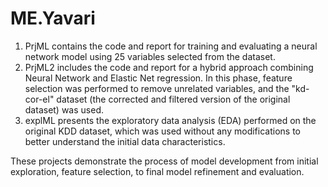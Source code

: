 # ME.Yavari
1. PrjML contains the code and report for training and evaluating a neural network model using 25 variables selected from the dataset.
2. PrjML2 includes the code and report for a hybrid approach combining Neural Network and Elastic Net regression. In this phase, feature selection was performed to remove unrelated variables, and the "kd-cor-el" dataset (the corrected and filtered version of the original dataset) was used.
3. explML presents the exploratory data analysis (EDA) performed on the original KDD dataset, which was used without any modifications to better understand the initial data characteristics.

These projects demonstrate the process of model development from initial exploration, feature selection, to final model refinement and evaluation.

